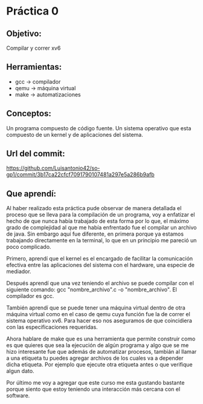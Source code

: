 # Práctica 0

## Objetivo:
Compilar y correr xv6

## Herramientas:
* gcc -> compilador
* qemu -> máquina virtual
* make -> automatizaciones

## Conceptos:
Un programa compuesto de código fuente.
Un sistema operativo que esta compuesto de un kernel y de aplicaciones del sistema.

## Url del commit:
https://github.com/Luisantonio42/so-gp1/commit/3b17ca22cfcf7091790107481a297e5a286b9afb

## Que aprendí:
Al haber realizado esta práctica pude observar de manera detallada el proceso que se lleva para la compilación de un programa, voy a enfatizar el hecho de que nunca había trabajado de esta forma por lo que, el máximo grado de complejidad al que me había enfrentado fue el compilar un archivo de java. Sin embargo aquí fue diferente, en primera porque ya estamos trabajando directamente en la terminal, lo que en un principio me pareció un poco complicado.

Primero, aprendí que el kernel es el encargado de facilitar la comunicación efectiva entre las aplicaciones del sistema con el hardware, una especie de mediador.

Después aprendí que una vez teniendo el archivo se puede compilar con el siguiente comando: gcc "nombre_archivo".c -o "nombre_archivo". El compilador es gcc.

También aprendí que se puede tener una máquina virtual dentro de otra máquina virtual como en el caso de qemu cuya función fue la de correr el sistema operativo xv6. Para hacer eso nos aseguramos de que coincidiera con las especificaciones requeridas.

Ahora hablare de make que es una herramienta que permite construir como es que quieres que sea la ejecución de algún programa y algo que se me hizo interesante fue que además de automatizar procesos, tambián al llamar a una etiqueta tu puedes agregar archivos de los cuales va a depender dicha etiqueta. Por ejemplo que ejecute otra etiqueta antes o que verifique algun dato.

Por último me voy a agregar que este curso me esta gustando bastante porque siento que estoy teniendo una interacción más cercana con el software.
